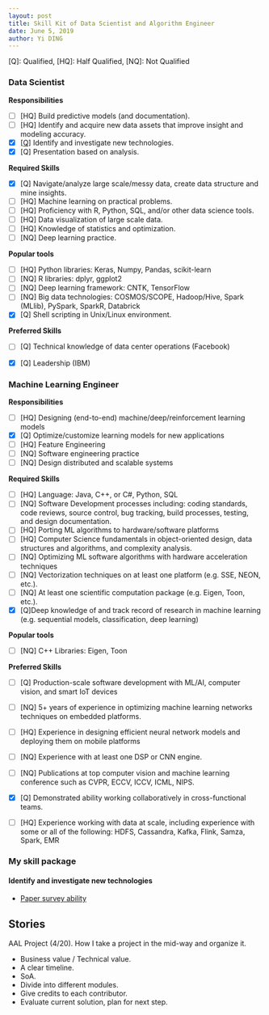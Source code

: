```yaml
---
layout: post
title: Skill Kit of Data Scientist and Algorithm Engineer
date: June 5, 2019
author: Yi DING
---
```


[Q]: Qualified, [HQ]: Half Qualified, [NQ]: Not Qualified

### Data Scientist

**Responsibilities**

* [ ] [HQ] Build predictive models (and documentation).
* [ ] [HQ] Identify and acquire new data assets that improve insight and modeling accuracy.
* [x] [[Q]](#identify-and-investigate-new-technologies) Identify and investigate new technologies.
* [x] [Q] Presentation based on analysis.

**Required Skills**

- [x] [Q] Navigate/analyze large scale/messy data, create data structure and mine insights.
- [ ] [HQ] Machine learning on practical problems.
- [ ] [HQ] Proficiency with R, Python, SQL, and/or other data science tools.
- [ ] [HQ] Data visualization of large scale data.
- [ ] [HQ] Knowledge of statistics and optimization.
- [ ] [NQ] Deep learning practice.

**Popular tools**

* [ ] [HQ] Python libraries: Keras, Numpy, Pandas, scikit-learn
* [ ] [NQ] R libraries: dplyr, ggplot2
* [ ] [NQ] Deep learning framework: CNTK, TensorFlow
* [ ] [NQ] Big data technologies: COSMOS/SCOPE, Hadoop/Hive, Spark (MLlib), PySpark, SparkR, Databrick
* [x] [Q] Shell scripting in Unix/Linux environment.

**Preferred Skills**

* [ ] [Q] Technical knowledge of data center operations (Facebook)
* [x] [Q] Leadership (IBM)



### Machine Learning Engineer

**Responsibilities**

* [ ] [HQ] Designing (end-to-end) machine/deep/reinforcement learning models
* [x] [Q] Optimize/customize learning models for new applications
* [ ] [HQ] Feature Engineering
* [ ] [NQ] Software engineering practice
* [ ] [NQ] Design distributed and scalable systems

**Required Skills**

* [ ] [HQ] Language: Java, C++, or C#, Python, SQL
* [ ] [NQ] Software Development processes including: coding standards, code reviews, source control, bug tracking, build processes, testing, and design documentation.
* [ ] [HQ] Porting ML algorithms to hardware/software platforms
* [ ] [HQ] Computer Science fundamentals in object-oriented design, data structures and algorithms, and complexity analysis.
* [ ] [NQ] Optimizing ML software algorithms with hardware acceleration techniques
* [ ] [NQ] Vectorization techniques on at least one platform (e.g. SSE, NEON, etc.).
* [ ] [NQ] At least one scientific computation package (e.g. Eigen, Toon, etc.).
* [x] [Q]Deep knowledge of and track record of research in machine learning (e.g. sequential models, classification, deep learning)

**Popular tools**

* [ ] [NQ] C++ Libraries: Eigen, Toon

**Preferred Skills**

* [ ] [Q] Production-scale software development with ML/AI, computer vision, and smart IoT devices
* [ ] [NQ] 5+ years of experience in optimizing machine learning networks techniques on embedded platforms.
* [ ] [HQ] Experience in designing efficient neural network models and deploying them on mobile platforms
* [ ] [NQ] Experience with at least one DSP or CNN engine.
* [ ] [NQ] Publications at top computer vision and machine learning conference such as CVPR, ECCV, ICCV, ICML, NIPS.
* [x] [Q] Demonstrated ability working collaboratively in cross-functional teams.
* [ ] [HQ] Experience working with data at scale, including experience with some or all of the following: HDFS, Cassandra, Kafka, Flink, Samza, Spark, EMR



### My skill package

#### Identify and investigate new technologies

* [Paper survey ability](https://dymodi.github.io/Research/Literature-Survey)



## Stories

AAL Project (4/20). How I take a project in the mid-way and organize it. 

* Business value / Technical value.
* A clear timeline.
* SoA.
* Divide into different modules.
* Give credits to each contributor.
* Evaluate current solution, plan for next step.